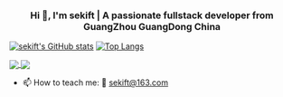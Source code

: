 <!-- ![Github Stats](https://github-readme-stats.vercel.app/api?username=sekift&show_icons=true)
 -->
 
 <!-- <p align="center">
  Visitor count<br>
  <img src="https://profile-counter.glitch.me/sekift/count.svg" />
</p> -->
<h3 align="center">Hi 👋, I'm sekift | A passionate fullstack developer from GuangZhou GuangDong China</h3>


[![sekift's GitHub stats](https://github-readme-stats.vercel.app/api?username=sekift&show_icons=true)](https://github.com/sekift/sekift)
[![Top Langs](https://github-readme-stats.vercel.app/api/top-langs/?username=sekift&layout=compact)](https://github.com/sekift/sekift)

<a href="https://github.com/sekift/architecture-of-internet">
  <img align="center" src="https://github-readme-stats.vercel.app/api/pin/?username=sekift&repo=architecture-of-internet" />
</a>
<a href="https://github.com/sekift/tarpan">
  <img align="center" src="https://github-readme-stats.vercel.app/api/pin/?username=sekift&repo=tarpan" />
</a>



- 📫 How to teach me: :email: [sekift@163.com](mailto:sekift@163.com)
 
<!--
**sekift/sekift** is a ✨ _special_ ✨ repository because its `README.md` (this file) appears on your GitHub profile.

Here are some ideas to get you started:

- 🔭 I’m currently working on ...
- 🌱 I’m currently learning ...
- 👯 I’m looking to collaborate on ...
- 🤔 I’m looking for help with ...
- 💬 Ask me about ...
- 📫 How to reach me: ...
- 😄 Pronouns: ...
- ⚡ Fun fact: ...
-->

